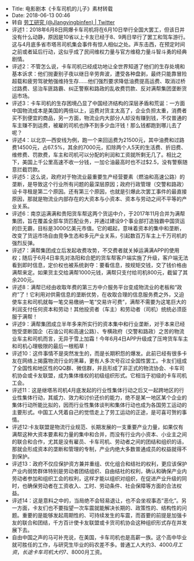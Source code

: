 - Title: 电影剧本《卡车司机的儿子》素材转载
- Date: 2018-06-13 00:46
- 转自 [劳工研究 (@JIangyingbinfen) | Twitter](https://twitter.com/JIangyingbinfen)
- 评述1：2018年6月8日网爆卡车司机将在6月10日举行全国大罢工，但该日并没有什么动静，原因是10省以上卡友已经于8、9两日举行了罢工和驾车游行。这与4月底多省市塔吊司机集会事件有惊人相似之处。声东击西，在预定时间之前或者延后行动，这似乎成了民间维权力量与官方维稳力量斗智斗勇的经典剧情。
- 评述2：不管怎么说，卡车司机已经成功地让全世界知道了他们的生存处境和基本诉求：他们抛妻别子夜以继日辛劳奔波，遭受各种盘剥，最终只能靠冒险超载和疲劳驾驶勉强维持生存……他们强烈要求降低油费提高运费、取消过桥过路费、惩治车匪路霸、纠正警察和路政的乱收费罚款、反对满帮集团垄断货运市场。
- 评述3：卡车司机的生存困境凸显了中国经济结构的深层矛盾和荒诞：一方面中国物流成本是美国的两倍以上，运费对货主太高了，企业负担太重，消费者买不到便宜的商品，另一方面，物流业内大部分人却没有赚到钱，不仅普通的车主赚不到运费，被雇的司机也挣不到多少血汗钱！那么钱都跑到哪儿去了呢？
- 评述4：以北京—西安线为例，跑一个来回运费为21500元，其中油费和过路费14500元，占67.5%，其余的7000元，扣除两个人5天的生活费、折旧费、维修费、罚款费，车主和司机可以分配的利润和工资就所剩无几了。相比之下，美国上千公里高速不收一分钱，一加仑油最高时也不过$2.5，没有警察随意拦截罚款。
- 评述5：这么说，政府对于物流业最重要生产经营要素（燃油和高速公路）的垄断，是导致这个行业所有问题的最深层原因；政府行政管理（交警和路政）设卡寻租是第二个原因。还有第三个原因，也就是引爆此次罢工事件的最直接原因，那就是物流业内部存在的大资本与小资本、资本与劳动之间不平等的产业关系。
- 评述6：南京运满满和贵阳货车帮这两个货运中介，于2017年11月合并为满帮集团，旨在覆盖全部车货匹配业务，并通过建设9个事业部打造独霸中国货运的巨无霸，目标是3000亿美元市值。它的崛起，意味着资本的集中和垄断，改变了货运市场自由竞争生态和多元产业关系，引起数百万车主上千万司机的强烈反弹。
- 评述7：满帮集团成立后发起收费攻势，不交费者就关掉运满满APP的使用权；随后于6月4日率先对洛阳和合肥的货车帮客户端实施了升级，客户端无法看到即时信息，定价权也被系统剥夺：要看信息，按规矩交钱，交了钱价格由满帮来定。如果货主交给满帮1000元钱，满帮只支付给司机800元，截留了其余200元。
- 评述8：满帮已经由收取年费的第三方中介服务平台变成物流业的老板和“政府”了！它利用对供需信息的垄断优势，在收取合理的信息服务费之外，又迫使车主和司机就每一笔交易缴纳一笔“交易许可费”，满帮不需要为这笔巨大的利润支付任何资本和劳动！其他投资者（车主）和劳动者（司机）统统必须臣服于满帮！
- 评述9：满帮集团成立半年多来所实行的资本集中和行业垄断，对于本来已经饱受垄断国企（石油公司和高速公路）、专横政府（交警和路政）之苦的物流业车主和司机而言，无异于雪上加霜！今年6月4日APP升级成了压垮货车车主和司机心理极限的最后一根稻草！
- 评述10：这件事情不是突然发生的，而是长期积怨的爆发。此前已经有很多卡友在网络上揭露物流行业的黑幕，更有人多次号召过全国性罢工。卡友们组成了全国性和地区性的QQ群、微信群，并且形成了非正式的物流协会、卡车司机协会或卡友联盟，成为集体维权的初级组织形式。它相当于初级的卡车司机工会。
- 评述11：这是继塔吊司机4月底发起的行业性集体行动之后又一起跨地区的行业性集体行动，其威力、效力和讨价还价的能力，绝不是某一地区某个企业的集体行动所能比拟的，因而行业性集体谈判和集体行动也成为各国劳工运动的主要形式。中国工人凭着自己的觉悟走上了劳工运动的正途，是可喜可贺的事情。
- 评述12:卡友联盟是物流行业规范、长期发展的一支重要产业力量，如果仅有满帮这种大资本要素和力量的集中和合并，而没有行业内小资本、小业主之间的联合和合作，尤其是没有雇员、卡车司机、劳动者之间的团结和组织的话，那就会形成资本的垄断和管理的专制，产业内绝大多数普通成员的权益就得不到保护。
- 评述13：政府不仅应保护资方兼并重组、优化组合和结社的权利，更应该保护产业内弱势群体特别是劳动者团结组织、自由结社的权利，确认和确保产业内劳动者参加和组织工会的权利，这样才能以组织对组织，在促进产业升级的同时，也确保劳动者在工资收入、工时、劳动条件、社会保障等方面的合法权益。
- 评述14：这是意料之中的，当局绝不会轻易退让，也不会坐视事态“恶化”。另一方面，卡友们也不要指望一次车震就能解决长期的、政策性的、结构性的问题。重要的是能够发起周期性的、可持续发生的车震，而首要的前提是加强卡友的联合和团结，千方百计使卡友联盟或卡货司机协会这种组织形式存在并发展下去。
- 自由中国之声的马可补充说，在美国，卡车司机也是高薪一族。这个高中毕业就可胜任的工作，与研究生毕业的码农差不多。普通工人大约$3、4000月工资，长途卡车司机大约$7、8000月工资。
